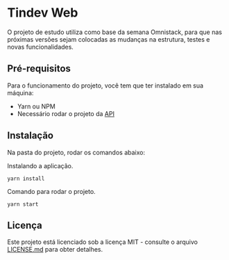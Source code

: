 # Tindev Web

O projeto de estudo utiliza como base da semana Omnistack, para que nas próximas versões sejam colocadas as mudanças na estrutura, testes e novas funcionalidades.

## Pré-requisitos

Para o funcionamento do projeto, você tem que ter instalado em sua máquina:

- Yarn ou NPM
- Necessário rodar o projeto da [API](https://github.com/renesoaresse/oministack-tindev-api)

## Instalação

Na pasta do projeto, rodar os comandos abaixo:

Instalando a aplicação.

```
yarn install
```

Comando para rodar o projeto.

```
yarn start
```

## Licença

Este projeto está licenciado sob a licença MIT - consulte o arquivo [LICENSE.md](LICENSE.md) para obter detalhes.
